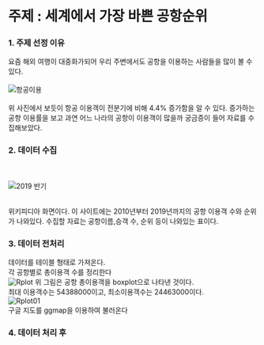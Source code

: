 # 주제 : 세계에서 가장 바쁜 공항순위 
### 1. 주제 선정 이유  
요즘 해외 여행이 대중화가되어 우리 주변에서도 공항을 이용하는 사람들을 많이 볼 수 있다.
<BR><BR>
![항공이용](https://user-images.githubusercontent.com/58392656/70865687-91889880-1fa3-11ea-8588-047ca78d31fc.jpg)
 <BR><BR>
위 사진에서 보듯이 항공 이용객이 전분기에 비해 4.4% 증가함을 알 수 있다.
증가하는 공항 이용률을 보고 과연 어느 나라의 공항이 이용객이 많을까 궁금증이 들어 자료를 수집해보았다.

### 2. 데이터 수집
<BR><BR>
 ![2019 반기](https://user-images.githubusercontent.com/58392656/70865703-bd0b8300-1fa3-11ea-8b05-3cca71c13cfe.png)
  <BR><BR>

위키피디아 화면이다.
이 사이트에는 2010년부터 2019년까지의 공항 이용객 수와 순위가 나와있다.
수집할 자료는 공항이름,승객 수, 순위 등이 나와있는 표이다.

### 3. 데이터 전처리
데이터를 테이블 형태로 가져온다.
<BR>
각 공항별로 총이용객 수를 정리한다
<BR>
![Rplot](https://user-images.githubusercontent.com/58392656/70865714-dca2ab80-1fa3-11ea-94f9-0b065f8a0ba8.png)
위 그림은 공항 총이용객을 boxplot으로 나타낸 것이다.
 <BR>
최대 이용객수는 54388000이고, 최소이용객수는 24463000이다.
 <BR>
 ![Rplot01](https://user-images.githubusercontent.com/58392656/70865812-23dd6c00-1fa5-11ea-9c7b-544c31a6dda7.png) 
<BR>
 구글 지도를 ggmap을 이용하여 불러온다
 <BR>
  
  ### 4. 데이터 처리 후
  

